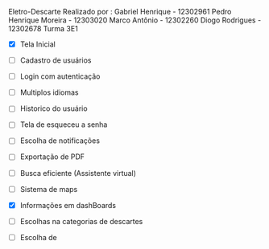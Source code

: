 Eletro-Descarte
Realizado por :
Gabriel Henrique - 12302961
Pedro Henrique Moreira - 12303020
Marco Antônio - 12302260
Diogo Rodrigues - 12302678
Turma 3E1

- [x] Tela Inicial 
- [ ] Cadastro de usuários
- [ ] Login com autenticação
- [ ] Multiplos idiomas
- [ ] Historico do usuário
- [ ] Tela de esqueceu a senha
- [ ] Escolha de notificações
- [ ] Exportação de PDF
- [ ] Busca eficiente (Assistente virtual)
- [ ] Sistema de maps
- [x] Informações em dashBoards
- [ ] Escolhas na categorias de descartes
- [ ] Escolha de 




